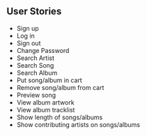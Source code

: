 ## User Stories
- Sign up
- Log in
- Sign out
- Change Password
- Search Artist
- Search Song
- Search Album
- Put song/album in cart
- Remove song/album from cart
- Preview song
- View album artwork
- View album tracklist
- Show length of songs/albums
- Show contributing artists on songs/albums